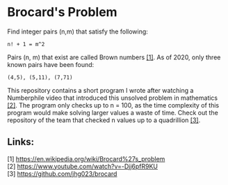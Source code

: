 # Brocard's Problem

Find integer pairs (n,m) that satisfy the following:
```
n! + 1 = m^2
```
Pairs (n, m) that exist are called Brown numbers [[1]](https://en.wikipedia.org/wiki/Brocard%27s_problem).
As of 2020, only three known pairs have been found:
```
(4,5), (5,11), (7,71)
```
This repository contains a short program I wrote after watching a Numberphile video that introduced this unsolved problem in mathematics [[2]](https://www.youtube.com/watch?v=-Djj6pfR9KU). The program only checks up to n = 100, as the time complexity of this program would make solving larger values a waste of time. Check out the repository of the team that checked n values up to a quadrillion [[3]](https://github.com/jhg023/brocard).

## Links:
[1] https://en.wikipedia.org/wiki/Brocard%27s_problem<br>
[2] https://www.youtube.com/watch?v=-Djj6pfR9KU<br>
[3] https://github.com/jhg023/brocard<br>
